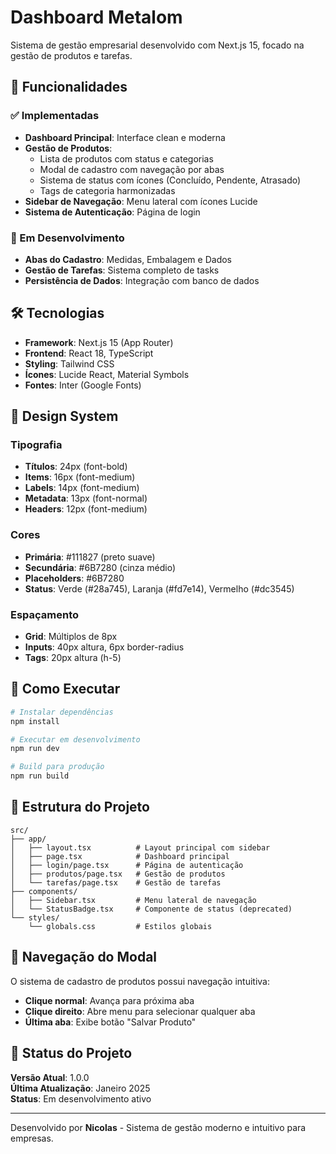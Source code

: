 # Dashboard Metalom

Sistema de gestão empresarial desenvolvido com Next.js 15, focado na gestão de produtos e tarefas.

## 🚀 Funcionalidades

### ✅ Implementadas
- **Dashboard Principal**: Interface clean e moderna
- **Gestão de Produtos**: 
  - Lista de produtos com status e categorias
  - Modal de cadastro com navegação por abas
  - Sistema de status com ícones (Concluído, Pendente, Atrasado)
  - Tags de categoria harmonizadas
- **Sidebar de Navegação**: Menu lateral com ícones Lucide
- **Sistema de Autenticação**: Página de login

### 🚧 Em Desenvolvimento
- **Abas do Cadastro**: Medidas, Embalagem e Dados
- **Gestão de Tarefas**: Sistema completo de tasks
- **Persistência de Dados**: Integração com banco de dados

## 🛠️ Tecnologias

- **Framework**: Next.js 15 (App Router)
- **Frontend**: React 18, TypeScript
- **Styling**: Tailwind CSS
- **Ícones**: Lucide React, Material Symbols
- **Fontes**: Inter (Google Fonts)

## 🎨 Design System

### Tipografia
- **Títulos**: 24px (font-bold)
- **Items**: 16px (font-medium) 
- **Labels**: 14px (font-medium)
- **Metadata**: 13px (font-normal)
- **Headers**: 12px (font-medium)

### Cores
- **Primária**: #111827 (preto suave)
- **Secundária**: #6B7280 (cinza médio)
- **Placeholders**: #6B7280
- **Status**: Verde (#28a745), Laranja (#fd7e14), Vermelho (#dc3545)

### Espaçamento
- **Grid**: Múltiplos de 8px
- **Inputs**: 40px altura, 6px border-radius
- **Tags**: 20px altura (h-5)

## 🚀 Como Executar

```bash
# Instalar dependências
npm install

# Executar em desenvolvimento
npm run dev

# Build para produção
npm run build
```

## 📁 Estrutura do Projeto

```
src/
├── app/
│   ├── layout.tsx          # Layout principal com sidebar
│   ├── page.tsx            # Dashboard principal
│   ├── login/page.tsx      # Página de autenticação
│   ├── produtos/page.tsx   # Gestão de produtos
│   └── tarefas/page.tsx    # Gestão de tarefas
├── components/
│   ├── Sidebar.tsx         # Menu lateral de navegação
│   └── StatusBadge.tsx     # Componente de status (deprecated)
└── styles/
    └── globals.css         # Estilos globais
```

## 🔄 Navegação do Modal

O sistema de cadastro de produtos possui navegação intuitiva:
- **Clique normal**: Avança para próxima aba
- **Clique direito**: Abre menu para selecionar qualquer aba
- **Última aba**: Exibe botão "Salvar Produto"

## 📝 Status do Projeto

**Versão Atual**: 1.0.0  
**Última Atualização**: Janeiro 2025  
**Status**: Em desenvolvimento ativo

---

Desenvolvido por **Nicolas** - Sistema de gestão moderno e intuitivo para empresas.
